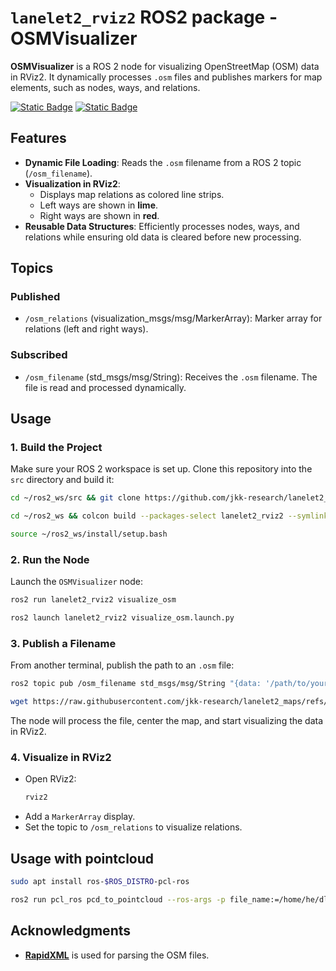 # `lanelet2_rviz2` ROS2 package - OSMVisualizer

**OSMVisualizer** is a ROS 2 node for visualizing OpenStreetMap (OSM) data in RViz2. It dynamically processes `.osm` files and publishes markers for map elements, such as nodes, ways, and relations.

[![Static Badge](https://img.shields.io/badge/ROS_2-Humble-34aec5)](https://docs.ros.org/en/humble/)
[![Static Badge](https://img.shields.io/badge/ROS_2-Jazzy-34aec5)](https://docs.ros.org/en/jazzy/)

## Features
- **Dynamic File Loading**: Reads the `.osm` filename from a ROS 2 topic (`/osm_filename`).
- **Visualization in RViz2**:
  - Displays map relations as colored line strips.
  - Left ways are shown in **lime**.
  - Right ways are shown in **red**.
- **Reusable Data Structures**: Efficiently processes nodes, ways, and relations while ensuring old data is cleared before new processing.

## Topics

### Published
- `/osm_relations` (visualization_msgs/msg/MarkerArray):
  Marker array for relations (left and right ways).

### Subscribed
- `/osm_filename` (std_msgs/msg/String):
  Receives the `.osm` filename. The file is read and processed dynamically.

## Usage

### 1. Build the Project
Make sure your ROS 2 workspace is set up. Clone this repository into the `src` directory and build it:

```bash
cd ~/ros2_ws/src && git clone https://github.com/jkk-research/lanelet2_rviz2
```

```bash
cd ~/ros2_ws && colcon build --packages-select lanelet2_rviz2 --symlink-install
```

```bash
source ~/ros2_ws/install/setup.bash
```

### 2. Run the Node
Launch the `OSMVisualizer` node:

```bash
ros2 run lanelet2_rviz2 visualize_osm 
```

```bash
ros2 launch lanelet2_rviz2 visualize_osm.launch.py
```

### 3. Publish a Filename
From another terminal, publish the path to an `.osm` file:

```bash
ros2 topic pub /osm_filename std_msgs/msg/String "{data: '/path/to/your/osm/file.osm'}"
```

```bash
wget https://raw.githubusercontent.com/jkk-research/lanelet2_maps/refs/heads/main/GyorUni/GyorUni_20210421_11b_early.osm -O gyor_uni.osm
```


The node will process the file, center the map, and start visualizing the data in RViz2.

### 4. Visualize in RViz2
- Open RViz2:
  ```bash
  rviz2
  ```
- Add a `MarkerArray` display.
- Set the topic to `/osm_relations` to visualize relations.

## Usage with pointcloud

``` bash
sudo apt install ros-$ROS_DISTRO-pcl-ros
```

``` bash
ros2 run pcl_ros pcd_to_pointcloud --ros-args -p file_name:=/home/he/dlio_map2.pcd -p tf_frame:=map_gyor_0 -p publishing_period_ms:=500 --qos-reliability best_effort
```




## Acknowledgments
- **[RapidXML](https://rapidxml.sourceforge.net/)** is used for parsing the OSM files. 

